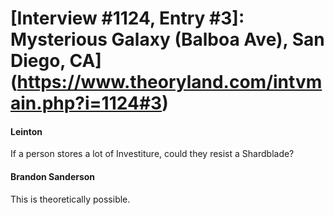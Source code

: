 # [Interview #1124, Entry #3]: Mysterious Galaxy (Balboa Ave), San Diego, CA](https://www.theoryland.com/intvmain.php?i=1124#3)

#### Leinton

If a person stores a lot of Investiture, could they resist a Shardblade?

#### Brandon Sanderson

This is theoretically possible.

